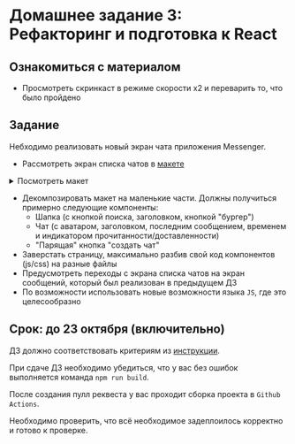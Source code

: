 # Домашнее задание 3: Рефакторинг и подготовка к React

## Ознакомиться с материалом

- Просмотреть скринкаст в режиме скорости x2 и переварить то, что было пройдено

## Задание

Небходимо реализовать новый экран чата приложения Messenger.

* Рассмотреть экран списка чатов в [макете](https://scene.zeplin.io/project/5b9a4b6aae5aa72171a8e5cf/screen/5b9a4b805661fbb6ac3f3882)
<details>
  <summary>Посмотреть макет</summary>

  ![Image of the the chat window](https://user-images.githubusercontent.com/16698238/66372476-be6e6d00-e9ae-11e9-923c-a793ea482325.png)
</details>

* Декомпозировать макет на маленькие части. Должны получиться примерно следующие компоненты:
  * Шапка (с кнопкой поиска, заголовком, кнопкой "бургер")
  * Чат (с аватаром, заголовком, последним сообщением, временем и индикатором прочитанности/доставленности)
  * "Парящая" кнопка "создать чат"
* Заверстать страницу, максимально разбив свой код компонентов (js/css) на разные файлы
* Предусмотреть переходы с экрана списка чатов на экран сообщений, который был реализован в предыдущем ДЗ
* По возможности использовать новые возможности языка `JS`, где это целесообразно

## Срок: до 23 октября (включительно)

ДЗ должно соответствовать критериям из [инструкции](https://github.com/track-mail-ru/homework#9-%D0%BF%D1%80%D0%B0%D0%B2%D0%B8%D0%BB%D0%B0-%D1%81%D0%B4%D0%B0%D1%87%D0%B8-%D0%B4%D0%B7).

При сдаче ДЗ необходимо убедиться, что у вас без ошибок выполняется команда `npm run build`.

После создания пулл реквеста у вас проходит сборка проекта в `Github Actions`.

Необходимо проверить, что всё необходимое задеплоилось корректно и готово к проверке.
